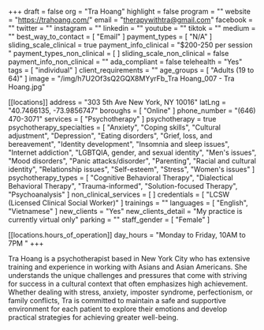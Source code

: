 +++
draft = false
org = "Tra Hoang"
highlight = false
program = ""
website = "https://trahoang.com/"
email = "therapywithtra@gmail.com"
facebook = ""
twitter = ""
instagram = ""
linkedin = ""
youtube = ""
tiktok = ""
medium = ""
best_way_to_contact = [ "Email" ]
payment_types = [ "N/A" ]
sliding_scale_clinical = true
payment_info_clinical = "$200-250 per session "
payment_types_non_clinical = [ ]
sliding_scale_non_clinical = false
payment_info_non_clinical = ""
ada_compliant = false
telehealth = "Yes"
tags = [ "individual" ]
client_requirements = ""
age_groups = [ "Adults (19 to 64)" ]
image = "/img/h7U2Of3sQ2GQX8MYyrFb_Tra Hoang_007 - Tra Hoang.jpg"

[[locations]]
address = "303 5th Ave New York, NY 10016"
latLng = "40.7466135, -73.9856747"
boroughs = [ "Online" ]
phone_number = "(646) 470-3071‬"
services = [ "Psychotherapy" ]
psychotherapy = true
psychotherapy_specialties = [
  "Anxiety",
  "Coping skills",
  "Cultural adjustment",
  "Depression",
  "Eating disorders",
  "Grief, loss, and bereavement",
  "Identity development",
  "Insomnia and sleep issues",
  "Internet addiction",
  "LGBTQIA, gender, and sexual identity",
  "Men's issues",
  "Mood disorders",
  "Panic attacks/disorder",
  "Parenting",
  "Racial and cultural identity",
  "Relationship issues",
  "Self-esteem",
  "Stress",
  "Women's issues"
]
psychotherapy_types = [
  "Cognitive Behavioral Therapy",
  "Dialectical Behavioral Therapy",
  "Trauma-informed",
  "Solution-focused Therapy",
  "Psychoanalysis"
]
non_clinical_services = [ ]
credentials = [ "LCSW (Licensed Clinical Social Worker)" ]
trainings = ""
languages = [ "English", "Vietnamese" ]
new_clients = "Yes"
new_clients_detail = "My practice is currently virtual only"
parking = ""
staff_gender = [ "Female" ]

  [[locations.hours_of_operation]]
  day_hours = "Monday to Friday, 10AM to 7PM "
+++


Tra Hoang is a psychotherapist based in New York City who has extensive training and experience in working with Asians and Asian Americans. She understands the unique challenges and pressures that come with striving for success in a cultural context that often emphasizes high achievement. Whether dealing with stress, anxiety, imposter syndrome, perfectionism, or family conflicts, Tra is committed to maintain a safe and supportive environment for each patient to explore their emotions and develop practical strategies for achieving greater well-being.
